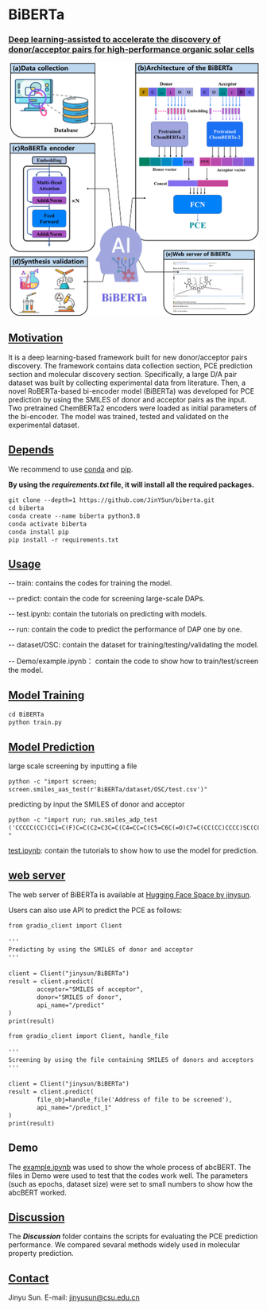 # BiBERTa

### **<u>Deep learning-assisted to accelerate the discovery of donor/acceptor pairs for high-performance organic solar cells</u>**

![overview](overview.jpg)

## <u>Motivation</u>

It is a deep learning-based framework built for new donor/acceptor pairs discovery. The framework contains data collection section, PCE prediction section and molecular discovery section. Specifically, a large D/A pair dataset was built by collecting experimental data from literature. Then, a novel RoBERTa-based bi-encoder model (BiBERTa) was developed for PCE prediction by using the SMILES of donor and acceptor pairs as the input. Two pretrained ChemBERTa2 encoders were loaded as initial parameters of the bi-encoder. The model was trained, tested and validated on the experimental dataset.

## <u>Depends</u>

We recommend to use [conda](https://conda.io/docs/user-guide/install/download.html) and [pip](https://pypi.org/project/pip/).

**By using the *requirements.txt* file, it will install all the required packages.**

```
git clone --depth=1 https://github.com/JinYSun/biberta.git
cd biberta
conda create --name biberta python3.8
conda activate biberta
conda install pip
pip install -r requirements.txt
```



## <u>Usage</u>

-- train:    contains the codes for training the model.

-- predict:    contain the code for screening large-scale DAPs.

-- test.ipynb:    contain the tutorials on predicting with models.

-- run:    contain the code to predict the performance of DAP one by one. 

-- dataset/OSC:	contain the dataset for training/testing/validating the model.

-- Demo/example.ipynb： contain the code to show how to train/test/screen the model.



## <u>Model Training</u>

```
cd BiBERTa
python train.py
```

## <u>Model Prediction</u>

large scale screening by inputting a file

```
python -c "import screen; screen.smiles_aas_test(r'BiBERTa/dataset/OSC/test.csv')"
```

predicting by input the SMILES of donor  and acceptor

```
python -c "import run; run.smiles_adp_test ('CCCCC(CC)CC1=C(F)C=C(C2=C3C=C(C4=CC=C(C5=C6C(=O)C7=C(CC(CC)CCCC)SC(CC(CC)CCCC)=C7C(=O)C6=C(C6=CC=C(C)S6)S5)S4)SC3=C(C3=CC(F)=C(CC(CC)CCCC)S3)C3=C2SC(C)=C3)S1','CCCCC(CC)CC1=CC=C(C2=C3C=C(C)SC3=C(C3=CC=C(CC(CC)CCCC)S3)C3=C2SC(C2=CC4=C(C5=CC(Cl)=C(CC(CC)CCCC)S5)C5=C(C=C(C)S5)C(C5=CC(Cl)=C(CC(CC)CCCC)S5)=C4S2)=C3)S1') "
```

[test.ipynb](https://github.com/JinYSun/biberta/blob/branch/test.ipynb):    contain the tutorials to show how to use the model for prediction.

## <u>web server</u> 

 The  web server of BiBERTa is available at [Hugging Face Space by jinysun](https://huggingface.co/spaces/jinysun/BiBERTa). 

Users can also use API to predict the PCE as follows:

```
from gradio_client import Client

'''
Predicting by using the SMILES of donor and acceptor
'''

client = Client("jinysun/BiBERTa")
result = client.predict(
		acceptor="SMILES of acceptor",
		donor="SMILES of donor",
		api_name="/predict"
)
print(result)
```

```
from gradio_client import Client, handle_file

'''
Screening by using the file containing SMILES of donors and acceptors
'''

client = Client("jinysun/BiBERTa")
result = client.predict(
		file_obj=handle_file('Address of file to be screened'),
		api_name="/predict_1"
)
print(result)
```



## Demo

The [example.ipynb](https://github.com/JinYSun/DeepAcceptor/blob/master/abcBERT/Demo/example.ipynb) was used to show the whole process of abcBERT. The files in Demo were used to test that the codes work well. The parameters (such as epochs, dataset size) were set to small numbers to show how the abcBERT worked.

## <u>Discussion</u> 

The ***Discussion*** folder contains the scripts for evaluating the PCE prediction performance.  We compared sevaral methods widely used in molecular property prediction.



## <u>Contact</u>

Jinyu Sun. E-mail: [jinyusun@csu.edu.cn](mailto:jinyusun@csu.edu.cn)
